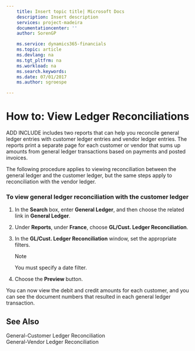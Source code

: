 ```yaml
---
    title: Insert topic title| Microsoft Docs
    description: Insert description
    services: project-madeira
    documentationcenter: ''
    author: SorenGP

    ms.service: dynamics365-financials
    ms.topic: article
    ms.devlang: na
    ms.tgt_pltfrm: na
    ms.workload: na
    ms.search.keywords:
    ms.date: 07/01/2017
    ms.author: sgroespe

---
```

# How to: View Ledger Reconciliations
ADD INCLUDE<!--[!INCLUDE[navnow](../../includes/navnow_md.md)]--> includes two reports that can help you reconcile general ledger entries with customer ledger entries and vendor ledger entries. The reports print a separate page for each customer or vendor that sums up amounts from general ledger transactions based on payments and posted invoices.  
  
 The following procedure applies to viewing reconciliation between the general ledger and the customer ledger, but the same steps apply to reconciliation with the vendor ledger.  
  
### To view general ledger reconciliation with the customer ledger  
  
1.  In the **Search** box, enter **General Ledger**, and then choose the related link in **General Ledger**.  
  
2.  Under **Reports**, under **France**, choose **GL\/Cust. Ledger Reconciliation**.  
  
3.  In the **GL\/Cust. Ledger Reconciliation** window, set the appropriate filters.  
  
    > [!NOTE]  
    >  You must specify a date filter.  
  
4.  Choose the **Preview** button.  
  
 You can now view the debit and credit amounts for each customer, and you can see the document numbers that resulted in each general ledger transaction.  
  
## See Also  
 General-Customer Ledger Reconciliation   
 General-Vendor Ledger Reconciliation